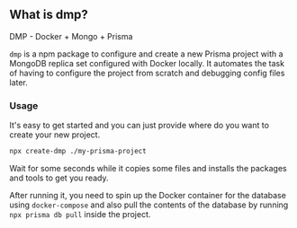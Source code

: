 ## What is dmp?

DMP - Docker + Mongo + Prisma

`dmp` is a npm package to configure and create a new Prisma project with a MongoDB replica set configured with Docker locally. It automates the task of having to configure the project from scratch and debugging config files later.

### Usage

It's easy to get started and you can just provide where do you want to create your new project.

```sh
npx create-dmp ./my-prisma-project
```

Wait for some seconds while it copies some files and installs the packages and tools to get you ready.

After running it, you need to spin up the Docker container for the database using `docker-compose` and also pull the contents of the database by running `npx prisma db pull` inside the project.

